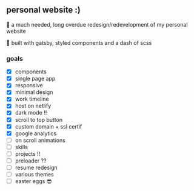 ## personal website :)

🌱 a much needed, long overdue redesign/redevelopment of my personal website

🔨 built with gatsby, styled components and a dash of scss

### goals
- [x] components
- [x] single page app
- [x] responsive
- [x] minimal design
- [x] work timeline
- [x] host on netlify
- [x] dark mode !! 
- [x] scroll to top button
- [x] custom domain + ssl certif
- [x] google analytics
- [ ] on scroll animations
- [ ] skills
- [ ] projects !! 
- [ ] preloader ??
- [ ] resume redesign
- [ ] various themes
- [ ] easter eggs 😎
<!-- - [ ] looping typewriter -->
